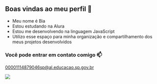 ## Boas vindas ao meu perfil 👻

- Meu nome é Bia
- Estou estudando na Alura
- Estou me desenvolvendo na linguagem JavaScript
- Utilizo esse espaço para minha organização e compartilhamento dos meus projetos desenvolvidos

### Você pode entrar em contato comigo 📫

00001114879046sp@al.educacao.sp.gov.br

![](https://media1.tenor.com/m/wWEjT_q_2esAAAAC/i-steal-jewels-and-yo-girl.gif)
